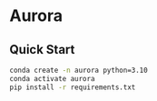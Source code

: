 # Aurora
## Quick Start

```bash
conda create -n aurora python=3.10
conda activate aurora
pip install -r requirements.txt